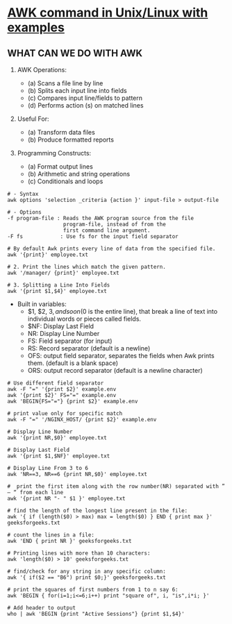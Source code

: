 # [AWK command in Unix/Linux with examples](https://www.geeksforgeeks.org/awk-command-unixlinux-examples)


## WHAT CAN WE DO WITH AWK

1. AWK Operations:
   - (a) Scans a file line by line
   - (b) Splits each input line into fields
   - (c) Compares input line/fields to pattern
   - (d) Performs action (s) on matched lines

2. Useful For:
   - (a) Transform data files
   - (b) Produce formatted reports

3. Programming Constructs:
   - (a) Format output lines
   - (b) Arithmetic and string operations
   - (c) Conditionals and loops 

```
# - Syntax
awk options 'selection _criteria {action }' input-file > output-file

# - Options
-f program-file : Reads the AWK program source from the file 
                  program-file, instead of from the 
                  first command line argument.
-F fs            : Use fs for the input field separator
```


```shell
# By default Awk prints every line of data from the specified file. 
awk '{print}' employee.txt

# 2. Print the lines which match the given pattern. 
awk '/manager/ {print}' employee.txt 

# 3. Splitting a Line Into Fields 
awk '{print $1,$4}' employee.txt 
```

- Built in variables:
  - $1, $2, $3, and so on ($0 is the entire line), that break a line of text into individual words or pieces called fields.
  - $NF: Display Last Field
  - NR: Display Line Number
  - FS: Field separator (for input)
  - RS: Record separator (default is a newline)
  - OFS: output field separator, separates the fields when Awk prints them. (default is a blank space)
  - ORS: output record separator (default is a newline character)

```shell
# Use different field separator 
awk -F "=" '{print $2}' example.env
awk '{print $2}' FS="=" example.env
awk 'BEGIN{FS="="} {print $2}' example.env

# print value only for specific match
awk -F "=" '/NGINX_HOST/ {print $2}' example.env

# Display Line Number
awk '{print NR,$0}' employee.txt 

# Display Last Field
awk '{print $1,$NF}' employee.txt 

# Display Line From 3 to 6
awk 'NR==3, NR==6 {print NR,$0}' employee.txt 

#  print the first item along with the row number(NR) separated with ” – “ from each line
awk '{print NR "- " $1 }' employee.txt 

# find the length of the longest line present in the file:  
awk '{ if (length($0) > max) max = length($0) } END { print max }' geeksforgeeks.txt

# count the lines in a file:  
awk 'END { print NR }' geeksforgeeks.txt

# Printing lines with more than 10 characters:  
awk 'length($0) > 10' geeksforgeeks.txt 

# find/check for any string in any specific column: 
awk '{ if($2 == "B6") print $0;}' geeksforgeeks.txt 

# print the squares of first numbers from 1 to n say 6:  
awk 'BEGIN { for(i=1;i<=6;i++) print "square of", i, "is",i*i; }' 

# Add header to output
who | awk 'BEGIN {print "Active Sessions"} {print $1,$4}'
```
